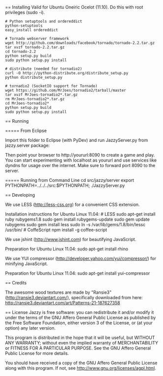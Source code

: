 ==  Installing
Valid for Ubuntu Oneiric Ocelot (11.10). Do this with root privileges (sudo -i).

    # Python setuptools and ordereddict
    python-setuptools
    easy_install ordereddict

    # Tornado webserver framework
    wget http://github.com/downloads/facebook/tornado/tornado-2.2.tar.gz
    tar xvzf tornado-2.2.tar.gz
    cd tornado-2.2
    python setup.py build
    sudo python setup.py install

    # distribute (needed for tornadio2)
    curl -O http://python-distribute.org/distribute_setup.py
    python distribute_setup.py

    # tornadio2 (SocketIO support for Tornado)
    wget https://github.com/MrJoes/tornadio2/tarball/master
    tar xvzf MrJoes-tornadio2*.tar.gz
    rm MrJoes-tornadio2*.tar.gz
    cd MrJoes-tornadio2*
    python setup.py build
    sudo python setup.py install


==  Running 

===== From Eclipse

Import this folder to Eclipse (with PyDev) and run JazzyServer.py from jazzy.server package:

Then point your browser to http://yoururl:8090 to create a game and play.
You can start experimenting with localhost as yoururl and use services like dyndns for usage over the internet. Make sure to forward port 8090 to the server.


===== Running from Command Line
    cd src/jazzy/server
    export PYTHONPATH=../../../src:$PYTHONPATH; ./JazzyServer.py



==  Developing

We use LESS (http://less-css.org) for a convenient CSS extension.

Installation instructions for Ubuntu Linux 11.04:
    # LESS
    sudo apt-get install ruby rubygems1.8
    sudo gem install rubygems-update
    sudo gem update rubygems 
    sudo gem install less
    sudo ln -s /var/lib/gems/1.8/bin/lessc /usr/bin/
    # CoffeScript
    npm install -g coffee-script


We use jshint (http://www.jshint.com) for beautifying JavaScript.

Preparation for Ubuntu Linux 11.04:
    sudo apt-get install rhino


We use YUI compressor (http://developer.yahoo.com/yui/compressor/) for minifying JavaScript.

Preparation for Ubuntu Linux 11.04:
    sudo apt-get install yui-compressor


== Credits

The awesome wood textures are made by "Ransie3" (http://ransie3.deviantart.com/), specifically downloaded from here: http://ransie3.deviantart.com/art/Patterns-21-187627358


== License
Jazzy is free software: you can redistribute it and/or modify
it under the terms of the GNU Affero General Public License as
published by the Free Software Foundation, either version 3 of the
License, or (at your option) any later version.

This program is distributed in the hope that it will be useful,
but WITHOUT ANY WARRANTY; without even the implied warranty of
MERCHANTABILITY or FITNESS FOR A PARTICULAR PURPOSE.  See the
GNU Affero General Public License for more details.

You should have received a copy of the GNU Affero General Public License
along with this program. If not, see <http://www.gnu.org/licenses/agpl.html>.
